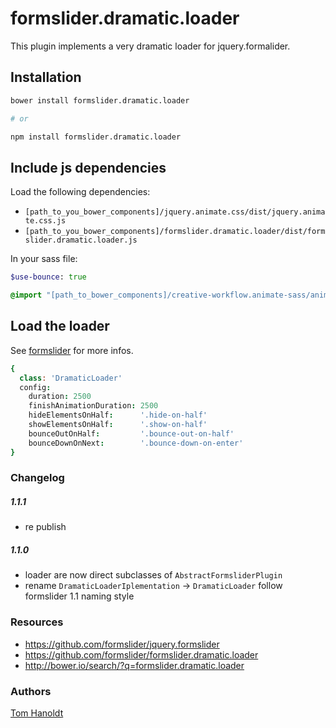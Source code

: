 # formslider.dramatic.loader
This plugin implements a very dramatic loader for jquery.formalider.
## Installation
```bash
bower install formslider.dramatic.loader

# or

npm install formslider.dramatic.loader
```

## Include js dependencies
Load the following dependencies:
  * `[path_to_you_bower_components]/jquery.animate.css/dist/jquery.animate.css.js`
  * `[path_to_you_bower_components]/formslider.dramatic.loader/dist/formslider.dramatic.loader.js`

In your sass file:
```sass
$use-bounce: true

@import "[path_to_bower_components]/creative-workflow.animate-sass/animate"
```

## Load the loader
See [formslider](https://github.com/formslider/jquery.formslider) for more infos.

```coffee
{
  class: 'DramaticLoader'
  config:
    duration: 2500
    finishAnimationDuration: 2500
    hideElementsOnHalf:      '.hide-on-half'
    showElementsOnHalf:      '.show-on-half'
    bounceOutOnHalf:         '.bounce-out-on-half'
    bounceDownOnNext:        '.bounce-down-on-enter'
}
```

### Changelog
##### 1.1.1
  * re publish

##### 1.1.0
  * loader are now direct subclasses of `AbstractFormsliderPlugin`
  * rename `DramaticLoaderIplementation` -> `DramaticLoader` follow formslider 1.1 naming style


### Resources
  * https://github.com/formslider/jquery.formslider
  * https://github.com/formslider/formslider.dramatic.loader
  * http://bower.io/search/?q=formslider.dramatic.loader

### Authors

  [Tom Hanoldt](https://www.tomhanoldt.info)
